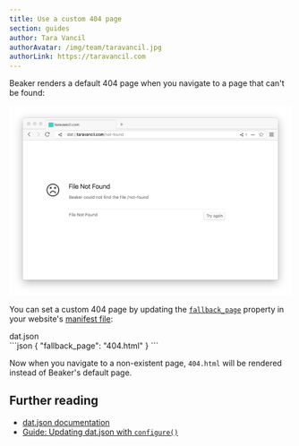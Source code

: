```yaml
---
title: Use a custom 404 page
section: guides
author: Tara Vancil
authorAvatar: /img/team/taravancil.jpg
authorLink: https://taravancil.com
---
```


Beaker renders a default 404 page when you navigate to a page that can't be found:

<img src="/img/docs/guides/not-found.png" />

You can set a custom 404 page by updating the [`fallback_page`](/docs/apis/manifest#fallback-page) property in your website's [manifest file](/docs/apis/manifest):

<figcaption class="code">dat.json</figcaption>
```json
{
  "fallback_page": "404.html"
}
```

Now when you navigate to a non-existent page, `404.html` will be rendered instead of Beaker's default page.

## Further reading

- [dat.json documentation](/docs/apis/manifest)
- [Guide: Updating dat.json with `configure()`](TODO)